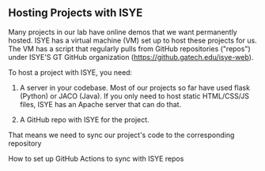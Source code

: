 ## Hosting Projects with ISYE

Many projects in our lab have online demos that we want permanently hosted. ISYE has a virtual machine (VM) set up to host these projects for us. The VM has a script that regularly pulls from GitHub repositories ("repos") under ISYE'S GT GitHub organization (https://github.gatech.edu/isye-web).

To host a project with ISYE, you need:

1. A server in your codebase. Most of our projects so far have used flask (Python) or JACO (Java). If you only need to host static HTML/CSS/JS files, ISYE has an Apache server that can do that.

2. A GitHub repo with ISYE for the project.

That means we need to sync our project's code to the corresponding repository 


How to set up GitHub Actions to sync with ISYE repos
